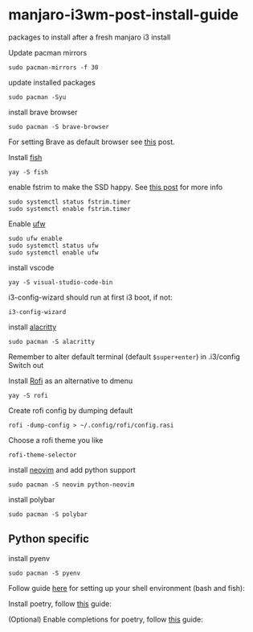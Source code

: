 # manjaro-i3wm-post-install-guide
packages to install after a fresh manjaro i3 install

Update pacman mirrors
```
sudo pacman-mirrors -f 30
```

update installed packages
```
sudo pacman -Syu
```

install brave browser
```
sudo pacman -S brave-browser
```
For setting Brave as default browser see [this](https://unix.stackexchange.com/a/434465) post.

Install [fish](https://fishshell.com/)

```
yay -S fish
```

enable fstrim to make the SSD happy. See [this post](https://forum.manjaro.org/t/do-i-need-to-enable-trim-on-m2-ssd/72887/2) for more info

```
sudo systemctl status fstrim.timer
sudo systemctl enable fstrim.timer
```

Enable [ufw](https://wiki.archlinux.org/title/Uncomplicated_Firewall)
```
sudo ufw enable
sudo systemctl status ufw
sudo systemctl enable ufw
```

install vscode

```
yay -S visual-studio-code-bin
```

i3-config-wizard should run at first i3 boot, if not:
```
i3-config-wizard
```

install [alacritty](https://alacritty.org/)
```
sudo pacman -S alacritty
```
Remember to alter default terminal (default `$super+enter`) in .i3/config
Switch out

Install [Rofi](https://wiki.archlinux.org/title/Rofi) as an alternative to dmenu
```
yay -S rofi
```
Create rofi config by dumping default

```
rofi -dump-config > ~/.config/rofi/config.rasi
```
Choose a rofi theme you like
```
rofi-theme-selector
```

install [neovim](https://wiki.archlinux.org/title/Neovim) and add python support
```
sudo pacman -S neovim python-neovim
```

install polybar
```
sudo pacman -S polybar
```


## Python specific
install pyenv
```
sudo pacman -S pyenv
```
Follow guide [here](https://github.com/pyenv/pyenv#set-up-your-shell-environment-for-pyenv) for setting up your shell environment (bash and fish):


Install poetry, follow [this](https://python-poetry.org/docs/master/#installing-with-the-official-installer) guide:

(Optional) Enable completions for poetry, follow [this](https://python-poetry.org/docs/master/#enable-tab-completion-for-bash-fish-or-zsh) guide:

